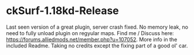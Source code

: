 # ckSurf-1.18kd-Release
  Last seen version of a great plugin, server crash fixed.
  No memory leak, no need to fully unload plugin on regyular maps.
  Find me / Discuss here: https://forums.alliedmods.net/member.php?u=107052. More info in the included Readme.
  Taking no credits except the fixing part of a good ol' car.
#
